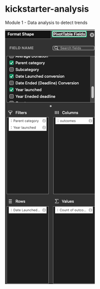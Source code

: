 # kickstarter-analysis
Module 1 - Data analysis to detect trends


![Pivot field criteria](screenshot.png)
